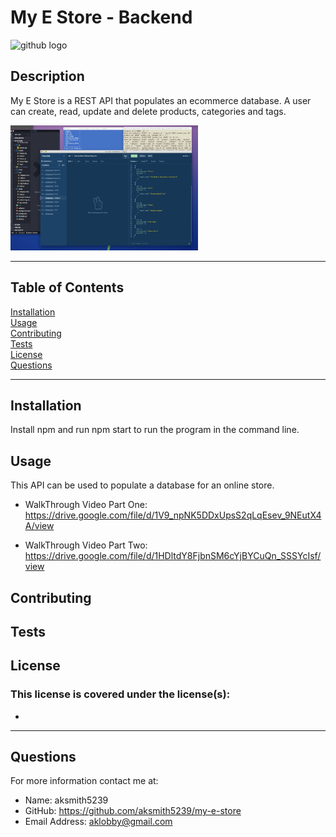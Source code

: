 # My E Store - Backend

![github logo](https://img.shields.io/badge/license--orange.svg)


## Description
My E Store is a REST API that populates an ecommerce database. A user can create, read, update and delete products, categories and tags.

<img src="./estore-ss.png" height="200" width="300">

***
## Table of Contents
[Installation](#installation)<br>
[Usage](#usage)<br>
[Contributing](#contributing)<br>
[Tests](#tests)<br>
[License](#license)<br>
[Questions](#questions)<br>
***
## Installation
Install npm and run npm start to run the program in the command line.

## Usage
This API can be used to populate a database for an online store.

* WalkThrough Video Part One: 
https://drive.google.com/file/d/1V9_npNK5DDxUpsS2qLqEsev_9NEutX4A/view

* WalkThrough Video Part Two:
https://drive.google.com/file/d/1HDltdY8FjbnSM6cYjBYCuQn_SSSYcIsf/view

## Contributing


## Tests


## License
### This license is covered under the  license(s):
* 
***
## Questions
For more information contact me at:<br>
* Name: aksmith5239
* GitHub: https://github.com/aksmith5239/my-e-store
* Email Address: aklobby@gmail.com
    